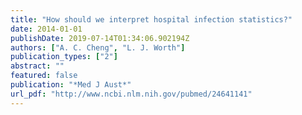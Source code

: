 ```yaml
---
title: "How should we interpret hospital infection statistics?"
date: 2014-01-01
publishDate: 2019-07-14T01:34:06.902194Z
authors: ["A. C. Cheng", "L. J. Worth"]
publication_types: ["2"]
abstract: ""
featured: false
publication: "*Med J Aust*"
url_pdf: "http://www.ncbi.nlm.nih.gov/pubmed/24641141"
---
```


